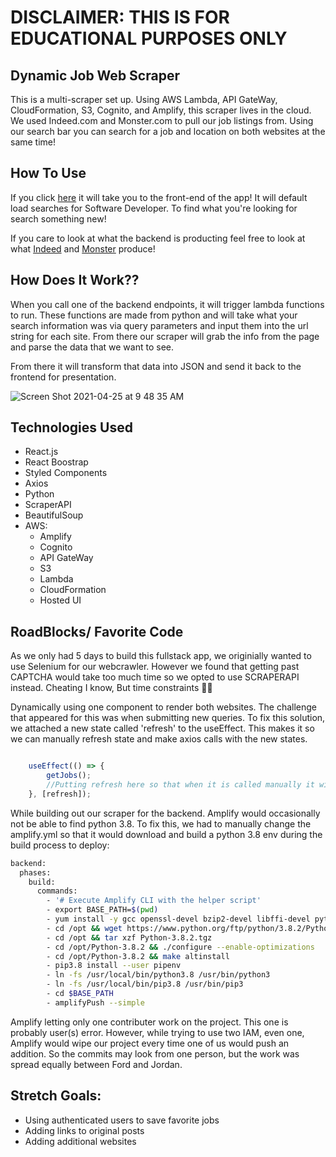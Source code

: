 # DISCLAIMER: THIS IS FOR EDUCATIONAL PURPOSES ONLY 

## Dynamic Job Web Scraper
This is a multi-scraper set up. Using AWS Lambda, API GateWay, CloudFormation, S3, Cognito, and Amplify, this scraper lives in the cloud. We used Indeed.com and Monster.com to pull our job listings from. Using our search bar you can search for a job and location on both websites at the same time! 

## How To Use
If you click [here](https://main.d3r7d6c4tw4h5f.amplifyapp.com/) it will take you to the front-end of the app! It will default load searches for Software Developer. To find what you're looking for search something new! 

If you care to look at what the backend is producting feel free to look at what [Indeed](https://gjgml13loc.execute-api.us-west-2.amazonaws.com/staging/jobs) and [Monster](https://gjgml13loc.execute-api.us-west-2.amazonaws.com/staging/monster) produce! 

## How Does It Work??
When you call one of the backend endpoints, it will trigger lambda functions to run. These functions are made from python and will take what your search information was via query parameters and input them into the url string for each site. From there our scraper will grab the info from the page and parse the data that we want to see. 

From there it will transform that data into JSON and send it back to the frontend for presentation. 

![Screen Shot 2021-04-25 at 9 48 35 AM](https://user-images.githubusercontent.com/77935828/115999954-69537580-a5ab-11eb-933f-2cd5c154bc17.png)


## Technologies Used
- React.js
- React Boostrap
- Styled Components 
- Axios
- Python
- ScraperAPI
- BeautifulSoup
- AWS:
  - Amplify
  - Cognito
  - API GateWay
  - S3
  - Lambda
  - CloudFormation
  - Hosted UI


## RoadBlocks/ Favorite Code

As we only had 5 days to build this fullstack app, we originially wanted to use Selenium for our webcrawler. However we found that getting past CAPTCHA would take too much time so we opted to use SCRAPERAPI instead. Cheating I know, But time constraints 🤷‍♂️ 

Dynamically using one component to render both websites. The challenge that appeared for this was when submitting new queries. To fix this solution, we attached a new state called 'refresh' to the useEffect. This makes it so we can manually refresh state and make axios calls with the new states.
```js

	useEffect(() => {
		getJobs();
		//Putting refresh here so that when it is called manually it will rerender and get the new state for the searching.
	}, [refresh]);
  ```
  
  While building out our scraper for the backend. Amplify would occasionally not be able to find python 3.8. To fix this, we had to manually change the amplify.yml so that it would download and build a python 3.8 env during the build process to deploy:
```bash
backend:
  phases:
    build:
      commands:
        - '# Execute Amplify CLI with the helper script'
        - export BASE_PATH=$(pwd)
        - yum install -y gcc openssl-devel bzip2-devel libffi-devel python3.8-pip
        - cd /opt && wget https://www.python.org/ftp/python/3.8.2/Python-3.8.2.tgz
        - cd /opt && tar xzf Python-3.8.2.tgz 
        - cd /opt/Python-3.8.2 && ./configure --enable-optimizations
        - cd /opt/Python-3.8.2 && make altinstall
        - pip3.8 install --user pipenv
        - ln -fs /usr/local/bin/python3.8 /usr/bin/python3
        - ln -fs /usr/local/bin/pip3.8 /usr/bin/pip3
        - cd $BASE_PATH
        - amplifyPush --simple
```
  
 Amplify letting only one contributer work on the project. This one is probably user(s) error. However, while trying to use two IAM, even one, Amplify would wipe our project every time one of us would push an addition. So the commits may look from one person, but the work was spread equally between Ford and Jordan.
 
 
 
 ## Stretch Goals:
 - Using authenticated users to save favorite jobs
 - Adding links to original posts
 - Adding additional websites

